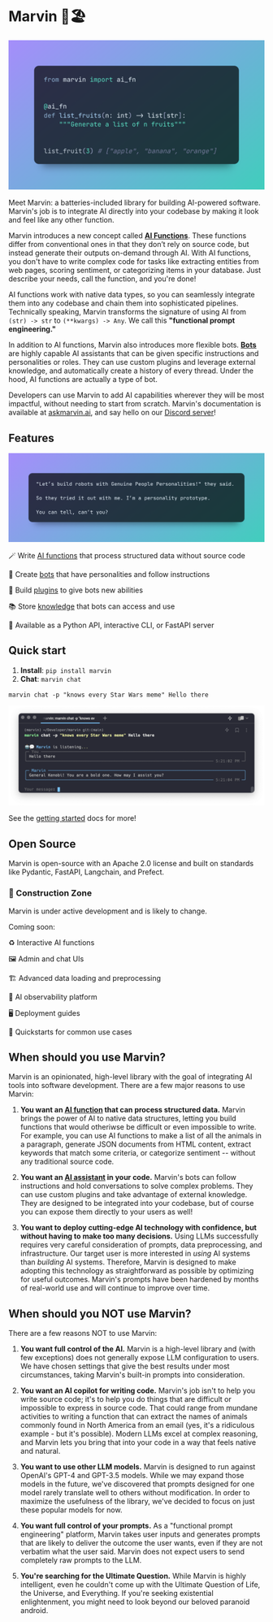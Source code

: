 # Marvin 🤖🏖️

![](docs/img/heroes/ai_fn_fruits_hero.png)


Meet Marvin: a batteries-included library for building AI-powered software. Marvin's job is to integrate AI directly into your codebase by making it look and feel like any other function. 

Marvin introduces a new concept called [**AI Functions**](https://www.askmarvin.ai/guide/concepts/ai_functions.md). These functions differ from conventional ones in that they don’t rely on source code, but instead generate their outputs on-demand through AI. With AI functions, you don't have to write complex code for tasks like extracting entities from web pages, scoring sentiment, or categorizing items in your database. Just describe your needs, call the function, and you're done!

AI functions work with native data types, so you can seamlessly integrate them into any codebase and chain them into sophisticated pipelines. Technically speaking, Marvin transforms the signature of using AI from `(str) -> str` to `(**kwargs) -> Any`. We call this **"functional prompt engineering."**

In addition to AI functions, Marvin also introduces more flexible bots. [**Bots**](https://www.askmarvin.ai/guide/concepts/bots.md) are highly capable AI assistants that can be given specific instructions and personalities or roles. They can use custom plugins and leverage external knowledge, and automatically create a history of every thread. Under the hood, AI functions are actually a type of bot. 

Developers can use Marvin to add AI capabilities wherever they will be most impactful, without needing to start from scratch. Marvin's documentation is available at [askmarvin.ai](https://www.askmarvin.ai), and say hello on our [Discord server](https://discord.gg/Kgw4HpcuYG)!
## Features
![](docs/img/heroes/gpp.png)

🪄 Write [AI functions](https://askmarvin.ai/guide/concepts/ai_functions) that process structured data without source code

🤖 Create [bots](https://www.askmarvin.ai/guide/concepts/bots) that have personalities and follow instructions

🔌 Build [plugins](https://askmarvin.ai/guide/concepts/plugins) to give bots new abilities

📚 Store [knowledge](https://askmarvin.ai/guide/concepts/loaders_and_documents) that bots can access and use

📡 Available as a Python API, interactive CLI, or FastAPI server

## Quick start
1. **Install**: `pip install marvin`
2. **Chat**: `marvin chat`

```shell
marvin chat -p "knows every Star Wars meme" Hello there
```
![](docs/img/marvin_hello_there_chat.png)


See the [getting started](https://www.askmarvin.ai/getting_started/installation/) docs for more!

## Open Source

Marvin is open-source with an Apache 2.0 license and built on standards like Pydantic, FastAPI, Langchain, and Prefect.

### 🚧 Construction Zone

Marvin is under active development and is likely to change.

Coming soon:

♻️ Interactive AI functions

🖼️ Admin and chat UIs

🏗️ Advanced data loading and preprocessing

🔭 AI observability platform

🖥️ Deployment guides

🎁 Quickstarts for common use cases



## When should you use Marvin?

Marvin is an opinionated, high-level library with the goal of integrating AI tools into software development. There are a few major reasons to use Marvin:

1. **You want an [AI function](https://askmarvin.ai/guide/concepts/ai_functions) that can process structured data.** Marvin brings the power of AI to native data structures, letting you build functions that would otheriwse be difficult or even impossible to write. For example, you can use AI functions to make a list of all the animals in a paragraph, generate JSON documents from HTML content, extract keywords that match some criteria, or categorize sentiment -- without any traditional source code.

2. **You want an [AI assistant](https://askmarvin.ai/guide/concepts/bots) in your code.** Marvin's bots can follow instructions and hold conversations to solve complex problems. They can use custom plugins and take advantage of external knowledge. They are designed to be integrated into your codebase, but of course you can expose them directly to your users as well!

3. **You want to deploy cutting-edge AI technology with confidence, but without having to make too many decisions.** Using LLMs successfully requires very careful consideration of prompts, data preprocessing, and infrastructure. Our target user is more interested in *using* AI systems than *building* AI systems. Therefore, Marvin is designed to make adopting this technology as straightforward as possible by optimizing for useful outcomes. Marvin's prompts have been hardened by months of real-world use and will continue to improve over time.
## When should you NOT use Marvin?
There are a few reasons NOT to use Marvin:

1. **You want full control of the AI.** Marvin is a high-level library and (with few exceptions) does not generally expose LLM configuration to users. We have chosen settings that give the best results under most circumstances, taking Marvin's built-in prompts into consideration.

2. **You want an AI copilot for writing code.** Marvin's job isn't to help you write source code; it's to help you do things that are difficult or impossible to express in source code. That could range from mundane activities to writing a function that can extract the names of animals commonly found in North America from an email (yes, it's a ridiculous example - but it's possible). Modern LLMs excel at complex reasoning, and Marvin lets you bring that into your code in a way that feels native and natural.
   
3. **You want to use other LLM models.** Marvin is designed to run against OpenAI's GPT-4 and GPT-3.5 models. While we may expand those models in the future, we've discovered that prompts designed for one model rarely translate well to others without modification. In order to maximize the usefulness of the library, we've decided to focus on just these popular models for now.

4. **You want full control of your prompts.** As a "functional prompt engineering" platform, Marvin takes user inputs and generates prompts that are likely to deliver the outcome the user wants, even if they are not verbatim what the user said. Marvin does not expect users to send completely raw prompts to the LLM. 
 
5. **You're searching for the Ultimate Question.** While Marvin is highly intelligent, even he couldn't come up with the Ultimate Question of Life, the Universe, and Everything. If you're seeking existential enlightenment, you might need to look beyond our beloved paranoid android.

